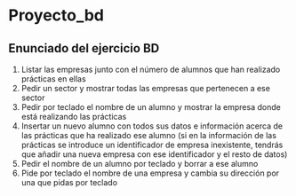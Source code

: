 # Proyecto_bd
<h2>Enunciado del ejercicio BD</h2>
<ol type="1">
  <li>Listar las empresas junto con el número de alumnos que han realizado prácticas en ellas</li>
  <li>Pedir un sector y mostrar todas las empresas que pertenecen a ese sector</li>
  <li>Pedir por teclado el nombre de un alumno y mostrar la empresa donde está realizando las prácticas</li>
  <li>Insertar un nuevo alumno con todos sus datos e información acerca de las prácticas que ha realizado ese alumno (si en la información de las prácticas se introduce un identificador de empresa inexistente, tendrás que añadir una nueva empresa con ese identificador y el resto de datos)</li>
  <li>Pedir el nombre de un alumno por teclado y borrar a ese alumno</li>
  <li>Pide por teclado el nombre de una empresa y cambia su dirección por una que pidas por teclado</li>
</ol>
